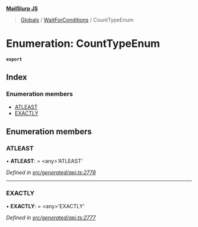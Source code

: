 **[MailSlurp JS](../README.md)**

> [Globals](../README.md) / [WaitForConditions](../modules/waitforconditions.md) / CountTypeEnum

# Enumeration: CountTypeEnum

**`export`** 

## Index

### Enumeration members

* [ATLEAST](waitforconditions.counttypeenum.md#atleast)
* [EXACTLY](waitforconditions.counttypeenum.md#exactly)

## Enumeration members

### ATLEAST

•  **ATLEAST**:  = \<any>'ATLEAST'

*Defined in [src/generated/api.ts:2778](https://github.com/mailslurp/mailslurp-client/blob/c6aef6d/src/generated/api.ts#L2778)*

___

### EXACTLY

•  **EXACTLY**:  = \<any>'EXACTLY'

*Defined in [src/generated/api.ts:2777](https://github.com/mailslurp/mailslurp-client/blob/c6aef6d/src/generated/api.ts#L2777)*

